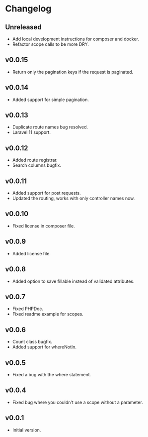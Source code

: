 # Changelog

## Unreleased
- Add local development instructions for composer and docker.
- Refactor scope calls to be more DRY.

## v0.0.15
- Return only the pagination keys if the request is paginated.

## v0.0.14
- Added support for simple pagination.

## v0.0.13
- Duplicate route names bug resolved.
- Laravel 11 support.

## v0.0.12
- Added route registrar.
- Search columns bugfix.

## v0.0.11
- Added support for post requests.
- Updated the routing, works with only controller names now.

## v0.0.10
- Fixed license in composer file.

## v0.0.9
- Added license file.

## v0.0.8
- Added option to save fillable instead of validated attributes.

## v0.0.7
- Fixed PHPDoc.
- Fixed readme example for scopes.

## v0.0.6
- Count class bugfix.
- Added support for whereNotIn.

## v0.0.5
- Fixed a bug with the where statement.

## v0.0.4
- Fixed bug where you couldn't use a scope without a parameter.

## v0.0.1
- Initial version.
